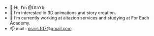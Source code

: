 - 👋 Hi, I’m @DthYb
- 👀 I’m interested in 3D animations and story creation.
- 🌱 I’m currently working at altazion services and studying at For Each Academy.
- 📫 mail : osiris.fd7@gmail.com
